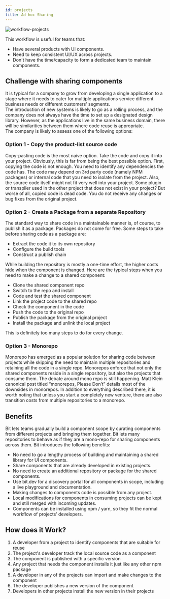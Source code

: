 ```yaml
---
id: projects
title: Ad-hoc Sharing
---
```


![workflow-projects](https://storage.googleapis.com/static.bit.dev/docs/images/workflow-projects.svg)

This workflow is useful for teams that:

- Have several products with UI components.
- Need to keep consistent UI/UX across projects.
- Don't have the time/capacity to form a dedicated team to maintain components.

## Challenge with sharing components

It is typical for a company to grow from developing a single application to a stage where it needs to cater for multiple applications service different business needs or different customers’ segments.  
The introduction of new systems is likely to go as a rolling process, and the company does not always have the time to set up a designated design library. However, as the applications live in the same business domain, there will be similarities between them where code reuse is appropriate.  
The company is likely to assess one of the following options:

### Option 1 - Copy the product-list source code

Copy-pasting code is the most naive option. Take the code and copy it into your project. Obviously, this is far from being the best possible option.
First, copying the code is not enough. You need to identify any dependencies the code has. The code may depend on 3rd party code (namely NPM packages) or internal code that you need to isolate from the project.
Also, the source code itself might not fit very well into your project. Some plugin or transpiler used in the other project that does not exist in your project?
But worse of all, copied code is dead code. You do not receive any changes or bug fixes from the original project.

### Option 2 - Create a Package from a separate Repository

The standard way to share code in a maintainable manner is, of course, to publish it as a package. Packages do not come for free. Some steps to take before sharing code as a package are:

- Extract the code it to its own repository
- Configure the build tools
- Construct a publish chain

While building the repository is mostly a one-time effort, the higher costs hide when the component is changed. Here are the typical steps when you need to make a change to a shared component:

- Clone the shared component repo
- Switch to the repo and install
- Code and test the shared component
- Link the project code to the shared repo
- Check the component in the code
- Push the code to the original repo
- Publish the package from the original project
- Install the package and unlink the local project

This is definitely too many steps to do for every change.

### Option 3 - Monorepo

Monorepo has emerged as a popular solution for sharing code between projects while skipping the need to maintain multiple repositories and retaining all the code in a single repo. Monorepos enforce that not only the shared components reside in a single repository, but also the projects that consume them.
The debate around mono repo is still happening. Matt Klein canonical post titled “monorepos, Please Don’t” details most of the downsides in monorepos.
In addition to everything described there, it is worth noting that unless you start a completely new venture, there are also transition costs from multiple repositories to a monorepo.

## Benefits

Bit lets teams gradually build a component scope by curating components from different projects and bringing them together. Bit lets many repositories to behave as if they are a mono-repo for sharing components across them. Bit introduces the following benefits:

- No need to go a lengthy process of building and maintaining a shared library for UI components.
- Share components that are already developed in existing projects.
- No need to create an additional repository or package for the shared components.
- Use bit.dev for a discovery portal for all components in scope, including a live playground and documentation.
- Making changes to components code is possible from any project.
- Local modifications for components in consuming projects can be kept and still merged with incoming updates.
- Components can be installed using npm / yarn, so they fit the normal workflow of projects’ developers.

## How does it Work?

1. A developer from a project to identify components that are suitable for reuse
1. The project's developer track the local source code as a component
1. The component is published with a specific version
1. Any project that needs the component installs it just like any other npm package
1. A developer in any of the projects can import and make changes to the component
1. The developer publishes a new version of the component
1. Developers in other projects install the new version in their projects
